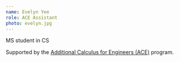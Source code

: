 ```yaml
---
name: Evelyn Yee
role: ACE Assistant
photo: evelyn.jpg
---
```


MS student in CS  

Supported by the [Additional Calculus for Engineers (ACE)](https://engineering.stanford.edu/students-academics/equity-and-inclusion-initiatives/undergraduate-programs/additional-courses) program.
